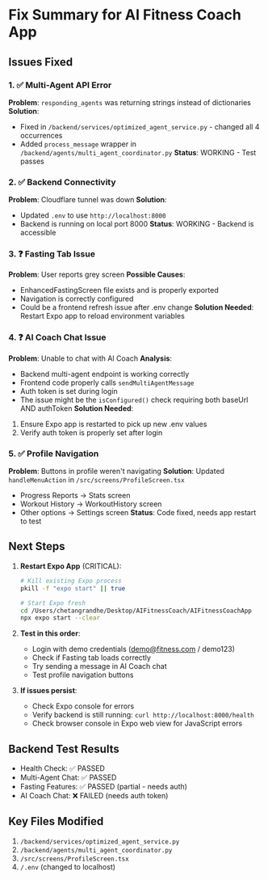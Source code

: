 # Fix Summary for AI Fitness Coach App

## Issues Fixed

### 1. ✅ Multi-Agent API Error
**Problem**: `responding_agents` was returning strings instead of dictionaries
**Solution**: 
- Fixed in `/backend/services/optimized_agent_service.py` - changed all 4 occurrences
- Added `process_message` wrapper in `/backend/agents/multi_agent_coordinator.py`
**Status**: WORKING - Test passes

### 2. ✅ Backend Connectivity
**Problem**: Cloudflare tunnel was down
**Solution**: 
- Updated `.env` to use `http://localhost:8000`
- Backend is running on local port 8000
**Status**: WORKING - Backend is accessible

### 3. ❓ Fasting Tab Issue
**Problem**: User reports grey screen
**Possible Causes**:
- EnhancedFastingScreen file exists and is properly exported
- Navigation is correctly configured
- Could be a frontend refresh issue after .env change
**Solution Needed**: Restart Expo app to reload environment variables

### 4. ❓ AI Coach Chat Issue
**Problem**: Unable to chat with AI Coach
**Analysis**:
- Backend multi-agent endpoint is working correctly
- Frontend code properly calls `sendMultiAgentMessage`
- Auth token is set during login
- The issue might be the `isConfigured()` check requiring both baseUrl AND authToken
**Solution Needed**: 
1. Ensure Expo app is restarted to pick up new .env values
2. Verify auth token is properly set after login

### 5. ✅ Profile Navigation
**Problem**: Buttons in profile weren't navigating
**Solution**: Updated `handleMenuAction` in `/src/screens/ProfileScreen.tsx`
- Progress Reports → Stats screen
- Workout History → WorkoutHistory screen
- Other options → Settings screen
**Status**: Code fixed, needs app restart to test

## Next Steps

1. **Restart Expo App** (CRITICAL):
   ```bash
   # Kill existing Expo process
   pkill -f "expo start" || true
   
   # Start Expo fresh
   cd /Users/chetangrandhe/Desktop/AIFitnessCoach/AIFitnessCoachApp
   npx expo start --clear
   ```

2. **Test in this order**:
   - Login with demo credentials (demo@fitness.com / demo123)
   - Check if Fasting tab loads correctly
   - Try sending a message in AI Coach chat
   - Test profile navigation buttons

3. **If issues persist**:
   - Check Expo console for errors
   - Verify backend is still running: `curl http://localhost:8000/health`
   - Check browser console in Expo web view for JavaScript errors

## Backend Test Results
- Health Check: ✅ PASSED
- Multi-Agent Chat: ✅ PASSED  
- Fasting Features: ✅ PASSED (partial - needs auth)
- AI Coach Chat: ❌ FAILED (needs auth token)

## Key Files Modified
1. `/backend/services/optimized_agent_service.py`
2. `/backend/agents/multi_agent_coordinator.py`
3. `/src/screens/ProfileScreen.tsx`
4. `/.env` (changed to localhost)